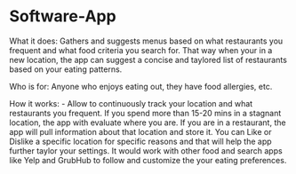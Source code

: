 # Software-App
What it does: Gathers and suggests menus based on what restaurants you frequent and what food criteria you search for.
That way when your in a new location, the app can suggest a concise and taylored list of restaurants based on your
eating patterns.

Who is for: Anyone who enjoys eating out, they have food allergies, etc.

How it works: - Allow to continuously track your location and what restaurants you frequent. If you spend more than
15-20 mins in a stagnant location, the app with evaluate where you are. If you are in a restaurant, the app will pull 
information about that location and store it. You can Like or Dislike a specific location for specific reasons and 
that will help the app further taylor your settings. It would work with other food and search apps like Yelp and GrubHub to
follow and customize the your eating preferences.
